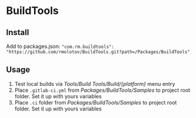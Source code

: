 # BuildTools

## Install
Add to packages.json:
`"com.rm.buildtools": "https://github.com/rmolotov/BuildTools.git?path=/Packages/BuildTools"`

## Usage
1) Test local builds via _Tools/Build Tools/Build/{platform}_ menu entry
2) Place `.gitlab-ci.yml` from _Packages/BuildTools/Samples_ to project root folder. Set it up with yours variables
3) Place `.ci` folder from _Packages/BuildTools/Samples_ to project root folder. Set it up with yours variables